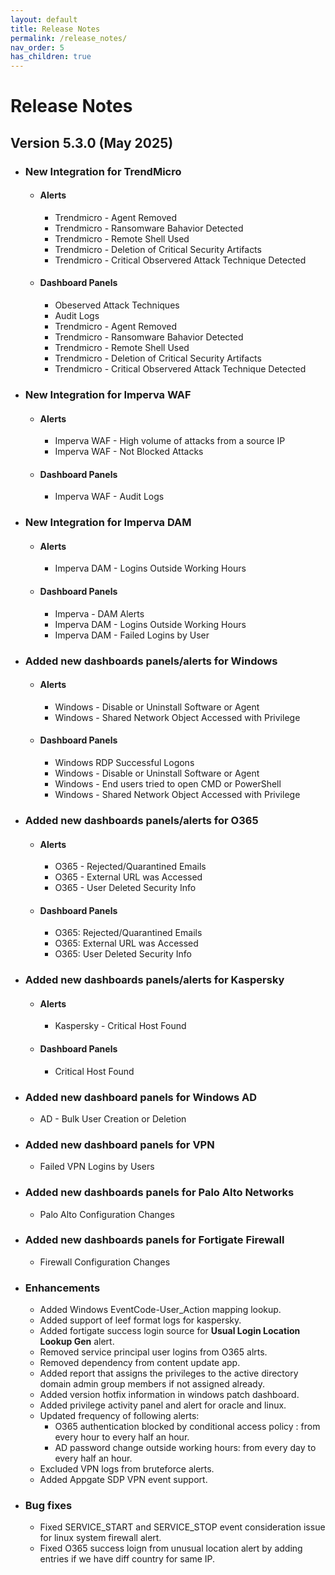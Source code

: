 ```yaml
---
layout: default
title: Release Notes
permalink: /release_notes/
nav_order: 5
has_children: true
---
```


# Release Notes

## Version 5.3.0 (May 2025)

* ### New Integration for TrendMicro
    * #### Alerts
        * Trendmicro - Agent Removed
        * Trendmicro - Ransomware Bahavior Detected
        * Trendmicro - Remote Shell Used
        * Trendmicro - Deletion of Critical Security Artifacts
        * Trendmicro - Critical Observered Attack Technique Detected
    * #### Dashboard Panels
        * Obeserved Attack Techniques
        * Audit Logs
        * Trendmicro - Agent Removed
        * Trendmicro - Ransomware Bahavior Detected
        * Trendmicro - Remote Shell Used
        * Trendmicro - Deletion of Critical Security Artifacts
        * Trendmicro - Critical Observered Attack Technique Detected

* ### New Integration for Imperva WAF
    * #### Alerts
        * Imperva WAF - High volume of attacks from a source IP
        * Imperva WAF - Not Blocked Attacks
    * #### Dashboard Panels
        * Imperva WAF - Audit Logs

* ### New Integration for Imperva DAM
    * #### Alerts
        * Imperva DAM - Logins Outside Working Hours
    * #### Dashboard Panels
        * Imperva - DAM Alerts
        * Imperva DAM - Logins Outside Working Hours
        * Imperva DAM - Failed Logins by User

* ### Added new dashboards panels/alerts for Windows
    * #### Alerts
        * Windows - Disable or Uninstall Software or Agent
        * Windows - Shared Network Object Accessed with Privilege
    * #### Dashboard Panels
        * Windows RDP Successful Logons
        * Windows - Disable or Uninstall Software or Agent
        * Windows - End users tried to open CMD or PowerShell
        * Windows - Shared Network Object Accessed with Privilege

* ### Added new dashboards panels/alerts for O365
    * #### Alerts
        * O365 - Rejected/Quarantined Emails
        * O365 - External URL was Accessed
        * O365 - User Deleted Security Info 
    * #### Dashboard Panels
        * O365: Rejected/Quarantined Emails
        * O365: External URL was Accessed
        * O365: User Deleted Security Info

* ### Added new dashboards panels/alerts for Kaspersky
    * #### Alerts
        * Kaspersky - Critical Host Found
    * #### Dashboard Panels
        * Critical Host Found

* ### Added new dashboard panels for Windows AD
    * AD - Bulk User Creation or Deletion

* ### Added new dashboard panels for VPN
    * Failed VPN Logins by Users

* ### Added new dashboards panels for Palo Alto Networks
    * Palo Alto Configuration Changes

* ### Added new dashboards panels for Fortigate Firewall
    * Firewall Configuration Changes

* ### Enhancements
    * Added Windows EventCode-User_Action mapping lookup.
    * Added support of leef format logs for kaspersky.
    * Added fortigate success login source for **Usual Login Location Lookup Gen** alert.
    * Removed service principal user logins from O365 alrts.
    * Removed dependency from content update app.
    * Added report that assigns the privileges to the active directory domain admin group members if not assigned already.
    * Added version hotfix information in windows patch dashboard.
    * Added privilege activity panel and alert for oracle and linux.
    * Updated frequency of following alerts:
        * O365 authentication blocked by conditional access policy : from every hour to every half an hour.
        * AD password change outside working hours: from every day to every half an hour.
    * Excluded VPN logs from bruteforce alerts.
    * Added Appgate SDP VPN event support.

* ### Bug fixes
    * Fixed SERVICE_START and SERVICE_STOP event consideration issue for linux system firewall alert.
    * Fixed O365 success loign from unusual location alert by adding entries if we have diff country for same IP.




